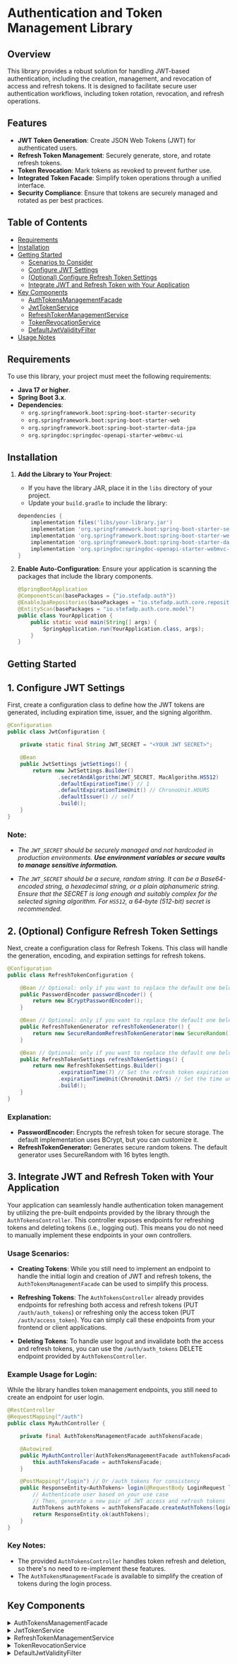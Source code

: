 # Authentication and Token Management Library

## Overview

This library provides a robust solution for handling JWT-based authentication, including the creation, management, and revocation of access and refresh tokens. It is designed to facilitate secure user authentication workflows, including token rotation, revocation, and refresh operations.

## Features

- **JWT Token Generation**: Create JSON Web Tokens (JWT) for authenticated users.
- **Refresh Token Management**: Securely generate, store, and rotate refresh tokens.
- **Token Revocation**: Mark tokens as revoked to prevent further use.
- **Integrated Token Facade**: Simplify token operations through a unified interface.
- **Security Compliance**: Ensure that tokens are securely managed and rotated as per best practices.


## Table of Contents
- [Requirements](#requirements)
- [Installation](#installation)
- [Getting Started](#getting-started)
    - [Scenarios to Consider](#scenarios-to-consider)
    - [Configure JWT Settings](#configure-jwt-settings)
    - [(Optional) Configure Refresh Token Settings](#configure-refresh-token-settings)
    - [Integrate JWT and Refresh Token with Your Application](#integrate-jwt-and-refresh-token-with-your-application)
- [Key Components](#key-components)
    - [AuthTokensManagementFacade](#authtokensmanagementfacade)
    - [JwtTokenService](#jwttokenservice)
    - [RefreshTokenManagementService](#refreshtokenmanagementservice)
    - [TokenRevocationService](#tokenrevocationservice)
    - [DefaultJwtValidityFilter](#defaultjwtvalidityfilter)
- [Usage Notes](#usage-notes)


## Requirements

To use this library, your project must meet the following requirements:

- **Java 17 or higher**.
- **Spring Boot 3.x**.
- **Dependencies**:
    - `org.springframework.boot:spring-boot-starter-security`
    - `org.springframework.boot:spring-boot-starter-web`
    - `org.springframework.boot:spring-boot-starter-data-jpa`
    - `org.springdoc:springdoc-openapi-starter-webmvc-ui`

## Installation

1. **Add the Library to Your Project**:
    - If you have the library JAR, place it in the `libs` directory of your project.
    - Update your `build.gradle` to include the library:

   ```gradle
   dependencies {
       implementation files('libs/your-library.jar')
       implementation 'org.springframework.boot:spring-boot-starter-security'
       implementation 'org.springframework.boot:spring-boot-starter-web'
       implementation 'org.springframework.boot:spring-boot-starter-data-jpa'
       implementation 'org.springdoc:springdoc-openapi-starter-webmvc-ui'
   }
   ```

2. **Enable Auto-Configuration**:
   Ensure your application is scanning the packages that include the library components.

   ```java
   @SpringBootApplication
   @ComponentScan(basePackages = {"io.stefadp.auth"})
   @EnableJpaRepositories(basePackages = "io.stefadp.auth.core.repository")
   @EntityScan(basePackages = "io.stefadp.auth.core.model")
   public class YourApplication {
       public static void main(String[] args) {
           SpringApplication.run(YourApplication.class, args);
       }
   }
   ```

## Getting Started

## 1. Configure JWT Settings

First, create a configuration class to define how the JWT tokens are generated, including expiration time, issuer, and the signing algorithm.

```java
@Configuration
public class JwtConfiguration {

    private static final String JWT_SECRET = "<YOUR JWT SECRET>";

    @Bean
    public JwtSettings jwtSettings() {
        return new JwtSettings.Builder()
                .secretAndAlgorithm(JWT_SECRET, MacAlgorithm.HS512)
                .defaultExpirationTime() // 1
                .defaultExpirationTimeUnit() // ChronoUnit.HOURS
                .defaultIssuer() // self
                .build();
    }
}
```

### Note:

* _The `JWT_SECRET` should be securely managed and not hardcoded in production environments. **Use environment variables or secure vaults to manage sensitive information.**_

* _The `JWT_SECRET` should be a secure, random string. It can be a Base64-encoded string, a hexadecimal string, or a plain alphanumeric string. Ensure that the SECRET is long enough and suitably complex for the selected signing algorithm. For `HS512`, a 64-byte (512-bit) secret is recommended._


## 2. (Optional) Configure Refresh Token Settings

Next, create a configuration class for Refresh Tokens. This class will handle the generation, encoding, and expiration settings for refresh tokens.

```java
@Configuration
public class RefreshTokenConfiguration {

    @Bean // Optional: only if you want to replace the default one below
    public PasswordEncoder passwordEncoder() {
        return new BCryptPasswordEncoder();
    }

    @Bean // Optional: only if you want to replace the default one below
    public RefreshTokenGenerator refreshTokenGenerator() {
        return new SecureRandomRefreshTokenGenerator(new SecureRandom(), 16);
    }

    @Bean // Optional: only if you want to replace the default one below
    public RefreshTokenSettings refreshTokenSettings() {
        return new RefreshTokenSettings.Builder()
                .expirationTime(7) // Set the refresh token expiration time (default is 7)
                .expirationTimeUnit(ChronoUnit.DAYS) // Set the time unit (default is DAYS)
                .build();
    }
}
```

### Explanation:

* **PasswordEncoder:** Encrypts the refresh token for secure storage. The default implementation uses BCrypt, but you can customize it.
* **RefreshTokenGenerator:** Generates secure random tokens. The default generator uses SecureRandom with 16 bytes length.



## 3. Integrate JWT and Refresh Token with Your Application

Your application can seamlessly handle authentication token management by utilizing the pre-built endpoints provided by the library through the `AuthTokensController`. This controller exposes endpoints for refreshing tokens and deleting tokens (i.e., logging out). 
This means you do not need to manually implement these endpoints in your own controllers.

### Usage Scenarios:

- **Creating Tokens**: While you still need to implement an endpoint to handle the initial login and creation of JWT and refresh tokens, the `AuthTokensManagementFacade` can be used to simplify this process.

- **Refreshing Tokens**: The `AuthTokensController` already provides endpoints for refreshing both access and refresh tokens (PUT `/auth/auth_tokens`) or refreshing only the access token (PUT `/auth/access_token`). You can simply call these endpoints from your frontend or client applications.

- **Deleting Tokens**: To handle user logout and invalidate both the access and refresh tokens, you can use the `/auth/auth_tokens` DELETE endpoint provided by `AuthTokensController`.

### Example Usage for Login:

While the library handles token management endpoints, you still need to create an endpoint for user login.

```java
@RestController
@RequestMapping("/auth")
public class MyAuthController {

    private final AuthTokensManagementFacade authTokensFacade;

    @Autowired
    public MyAuthController(AuthTokensManagementFacade authTokensFacade) {
        this.authTokensFacade = authTokensFacade;
    }

    @PostMapping("/login") // Or /auth_tokens for consistency
    public ResponseEntity<AuthTokens> login(@RequestBody LoginRequest loginRequest) {
        // Authenticate user based on your use case
        // Then, generate a new pair of JWT access and refresh tokens
        AuthTokens authTokens = authTokensFacade.createAuthTokens(loginRequest.getUsername());
        return ResponseEntity.ok(authTokens);
    }
}
```

### Key Notes:

- The provided `AuthTokensController` handles token refresh and deletion, so there's no need to re-implement these features.
- The `AuthTokensManagementFacade` is available to simplify the creation of tokens during the login process.


## Key Components

<details>
  <summary>AuthTokensManagementFacade</summary>

The `AuthTokensManagementFacade` is the primary interface for managing authentication tokens. It provides methods for creating, refreshing, and deleting tokens, encapsulating all the necessary logic to securely handle authentication workflows.

- **Create Auth Tokens**: Generates a new pair of access and refresh tokens.
- **Refresh Auth Tokens**: Rotates both tokens if the refresh token is valid.
- **Refresh Access Token**: Refreshes only the access token, keeping the refresh token unchanged.
- **Delete Auth Tokens**: Revokes both tokens, effectively logging the user out.

#### Scenarios to Consider

1. **Initial Login (Username and Password) → `AuthTokensManagementFacade::createAuthTokens`**
    - **Use Case**: When a user initially logs in with their username and password.
    - **Action**: The `createAuthTokens` method is called to generate a new pair of access and refresh tokens. This is the standard procedure when the user is authenticating with their credentials.

2. **Refreshing Tokens with Token Rotation (Using a Refresh Token) → `AuthTokensManagementFacade::refreshAuthTokens`**
    - **Use Case**: When the user’s access token has expired, but they still have a valid refresh token.
    - **Action**: The `refreshAuthTokens` method is called to generate a new pair of access and refresh tokens using the existing refresh token. This does not involve the user entering their username and password again.
    - **Important Distinction**: This method is not used for re-authenticating with credentials but for extending the session by renewing tokens.

3. **Refreshing Only the Access Token (No Token Rotation) → `AuthTokensManagementFacade::refreshAccessToken`**
    - **Use Case**: When the user wants to refresh only the access token using an existing refresh token. For example, this could be part of a continuous session where only the access token needs to be refreshed without altering the refresh token.
    - **Action**: The `refreshAccessToken` method generates a new access token while leaving the refresh token unchanged. Note, this is less secure than scenario number 2, where also the refresh token gets refreshed. The user should store the refresh token in a safe place. However, the refresh token will still expire according to the user configuration.

</details>


<details>
  <summary>JwtTokenService</summary>

The `JwtTokenService` is responsible for handling the creation and validation of JWT tokens. It interacts with the refresh token store to support token refresh operations.

- **Create**: Generates a new JWT for a given subject.
- **Refresh**: Validates and refreshes a JWT based on a provided refresh token.
- **Get Subject**: Extracts the subject from a JWT.
- **Get Expiry Time**: Retrieves the expiration time of a JWT.
</details>

<details>
  <summary>RefreshTokenManagementService</summary>

The `RefreshTokenManagementService` handles the lifecycle of refresh tokens, including their creation, validation, and invalidation.

- **Create**: Generates and stores a new refresh token for a subject.
- **Refresh**: Rotates the refresh token by invalidating the old one and creating a new one.
- **Invalidate**: Deletes refresh tokens by their value or subject.
</details>


<details>
  <summary>TokenRevocationService</summary>

The `TokenRevocationService` manages the revocation of access tokens. It marks tokens as revoked and checks if a given token has been revoked.

- **Revoke Token**: Marks an access token as revoked.
- **Is Token Revoked**: Checks if an access token has been revoked.

</details>


<details>
  <summary>DefaultJwtValidityFilter</summary>

The `DefaultJwtValidityFilter` is a built-in `OncePerRequestFilter` that automatically validates JWT tokens and checks for related refresh token revocation in every incoming request. This filter ensures that:

- **Token Expiration**: The JWT is checked for expiration. If expired, the request is rejected with an unauthorized status.
- **Token Revocation**: The JWT is checked for revocation status. If revoked, the request is rejected with an unauthorized status.
- **Active Refresh Token Check**: The filter ensures that the user associated with the JWT has an active refresh token. If no active refresh token is found, the JWT is proactively revoked, and the request is rejected.

The `DefaultJwtValidityFilter` is automatically applied in the security configuration and handles the security checks for every request that requires authentication.
</details>
